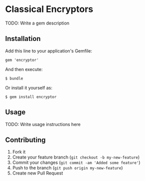 # Classical Encryptors

TODO: Write a gem description

## Installation

Add this line to your application's Gemfile:

    gem 'encryptor'

And then execute:

    $ bundle

Or install it yourself as:

    $ gem install encryptor

## Usage

TODO: Write usage instructions here

## Contributing

1. Fork it
2. Create your feature branch (`git checkout -b my-new-feature`)
3. Commit your changes (`git commit -am 'Added some feature'`)
4. Push to the branch (`git push origin my-new-feature`)
5. Create new Pull Request
